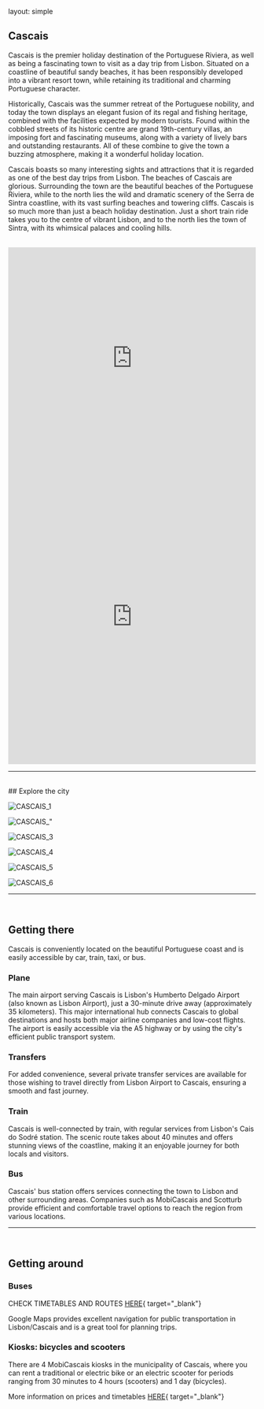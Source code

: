 layout: simple

## Cascais

[//]: # (In this second edition, we had a record number of submissions: 113. 🎉)

[//]: # ()

[//]: # (Please check the current Schedule.)

[//]: # ()

[//]: # (The conference talks & workshops will take place from 9:00 AM to 6:30 PM, September 7, 8, and 9.)

Cascais is the premier holiday destination of the Portuguese Riviera, as well as being a fascinating town to visit as a day trip from Lisbon.
Situated on a coastline of beautiful sandy beaches, it has been responsibly developed into a vibrant resort town, while retaining its traditional and charming Portuguese character.

Historically, Cascais was the summer retreat of the Portuguese nobility, and today the town displays an elegant fusion of its regal and fishing heritage, combined with the facilities expected by modern tourists.
Found within the cobbled streets of its historic centre are grand 19th-century villas, an imposing fort and fascinating museums, along with a variety of lively bars and outstanding restaurants. All of these combine to give the town a buzzing atmosphere, making it a wonderful holiday location.

Cascais boasts so many interesting sights and attractions that it is regarded as one of the best day trips from Lisbon.
The beaches of Cascais are glorious. Surrounding the town are the beautiful beaches of the Portuguese Riviera, while to the north lies the wild and dramatic scenery of the Serra de Sintra coastline, with its vast surfing beaches and towering cliffs.
Cascais is so much more than just a beach holiday destination. Just a short train ride takes you to the centre of vibrant Lisbon, and to the north lies the town of Sintra, with its whimsical palaces and cooling hills.

<br>
<iframe style="width:100%;" src="https://www.google.com/maps/embed?pb=!1m18!1m12!1m3!1d24904.961932809776!2d-9.468362928185886!3d38.715048278573086!2m3!1f0!2f0!3f0!3m2!1i1024!2i768!4f13.1!3m3!1m2!1s0xd1ec47379b79a97%3A0x870d3b7e1807bbc2!2sCascais!5e0!3m2!1spt-PT!2spt!4v1739133306493!5m2!1spt-PT!2spt" width="600" height="450" style="border:0;" frameborder="0" scrolling="no" marginheight="0" marginwidth="0" loading="lazy" referrerpolicy="no-referrer-when-downgrade"></iframe>
<iframe width="560" height="600" style="width: 100%" src="https://www.youtube.com/embed/gbc1CzHKuKU?si=2NZQJ9dmkk8H15OP" title="YouTube video player" frameborder="0" allow="accelerometer; autoplay; clipboard-write; encrypted-media; gyroscope; picture-in-picture; web-share" referrerpolicy="strict-origin-when-cross-origin" allowfullscreen></iframe>
<hr class="green-line">
<br>
## Explore the city
<div class="swiper-buttons d-none d-sm-block">

<div class="swiper-button-prev"></div>

<div class="swiper-button-next"></div>

</div>

<div markdown="1" class="swiper">

<div markdown="1" class="col-12 swiper-wrapper">

<div markdown="1" class="swiper-slide">

![CASCAIS_1](/static/images/cascais/cascais_1.jpg)

</div>

<div markdown="1" class="swiper-slide">

![CASCAIS_"](/static/images/cascais/cascais_2.jpg)

</div>

<div markdown="1" class="swiper-slide">

![CASCAIS_3](/static/images/cascais/cascais_3.jpg)

</div>

<div markdown="1" class="swiper-slide">

![CASCAIS_4](/static/images/cascais/cascais_4.jpg)

</div>

<div markdown="1" class="swiper-slide">

![CASCAIS_5](/static/images/cascais/cascais_5.jpg)

</div>

<div markdown="1" class="swiper-slide">

![CASCAIS_6](/static/images/cascais/cascais_6.jpg)

</div>
</div>

</div>

<script>
  window.addEventListener("DOMContentLoaded", function(){
    const swiper = new Swiper('.swiper', {
      slidesPerView: "auto",
      grabCursor: true,
    loop: true,
      navigation: {
      nextEl: '.swiper-button-next',
      prevEl: '.swiper-button-prev',
  },
    });
  });
</script>
<hr class="blue-line">
<br>

## Getting there
Cascais is conveniently located on the beautiful Portuguese coast and is easily accessible by car, train, taxi, or bus.

### Plane

The main airport serving Cascais is Lisbon's Humberto Delgado Airport (also known as Lisbon Airport), just a 30-minute drive away (approximately 35 kilometers). This major international hub connects Cascais to global destinations and hosts both major airline companies and low-cost flights. The airport is easily accessible via the A5 highway or by using the city's efficient public transport system.

### Transfers

For added convenience, several private transfer services are available for those wishing to travel directly from Lisbon Airport to Cascais, ensuring a smooth and fast journey.

### Train

Cascais is well-connected by train, with regular services from Lisbon's Cais do Sodré station. The scenic route takes about 40 minutes and offers stunning views of the coastline, making it an enjoyable journey for both locals and visitors.

### Bus

Cascais' bus station offers services connecting the town to Lisbon and other surrounding areas. Companies such as MobiCascais and Scotturb provide efficient and comfortable travel options to reach the region from various locations.
<br>
<hr class="green-line">
<br>

## Getting around
### Buses
CHECK TIMETABLES AND ROUTES [HERE](https://mobi.cascais.pt/geral/nova-rede-municipal-horarios-percursos-das-linhas-municipais){ target="_blank"}

Google Maps provides excellent navigation for public transportation in Lisbon/Cascais and is a great tool for planning trips.

### Kiosks: bicycles and scooters
There are 4 MobiCascais kiosks in the municipality of Cascais, where you can rent a traditional or electric bike or an electric scooter for periods ranging from 30 minutes to 4 hours (scooters) and 1 day (bicycles). 

More information on prices and timetables [HERE](https://mobi.cascais.pt/geral/quiosques-mobicascais){ target="_blank"}
<br>
